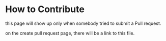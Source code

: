 # How to Contribute


this page will show up only when somebody tried to submit a Pull request.

on the create pull request page, there will be a link to this file.
